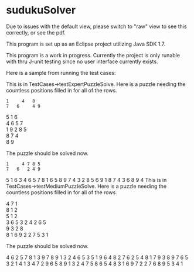 # sudukuSolver

Due to issues with the default view, please switch to "raw" view to see this correctly, or see the pdf.

This program is set up as an Eclipse project utilizing Java SDK 1.7.

This program is a work in progress. Currently the project is only runable with thru J-unit testing since no user interface currently exists.

Here is a sample from running the test cases:

This is in TestCases->testExpertPuzzleSolve.
Here is a puzzle needing the countless positions
filled in for all of the rows.

    1     4   8   
    7   6     4 9 
  5         1 6   
4         6 5 7   
1       9       2 
    8     5       
            8   7 
  4               
          8 9     

The puzzle should be solved now.

    1     4 7 8 5 
    7   6   2 4 9 
  5         1 6 3 
4         6 5 7 8 
1 6 5 8 9 7 4 3 2 
    8     5 6 9 1 
            8   7 
  4         3   6 
          8 9   4 
This is in TestCases->testMediumPuzzleSolve.
Here is a puzzle needing the countless positions
filled in for all of the rows.

4       7   1     
  8   1   2       
  5 1         2   
                3 
      6 5 3 2   4 
        2   6 5   
9   3 2       8   
    8   1 6 9   2 
2 7       5 3   1 

The puzzle should be solved now.

4 6 2 5 7 8 1 3 9 
7 8 9 1 3 2 4 6 5 
3 5 1 9 6 4 8 2 7 
6 2 5 4 8 1 7 9 3 
8 9 7 6 5 3 2 1 4 
1 3 4 7 2 9 6 5 8 
9 1 3 2 4 7 5 8 6 
5 4 8 3 1 6 9 7 2 
2 7 6 8 9 5 3 4 1 
